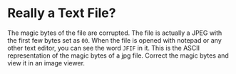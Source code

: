# Really a Text File?

The magic bytes of the file are corrupted. The file is actually a JPEG with the first few bytes set as `00`. When the file is opened with notepad or any other text editor, you can see the word `JFIF` in it. This is the ASCII representation of the magic bytes of a jpg file. Correct the magic bytes and view it in an image viewer.

